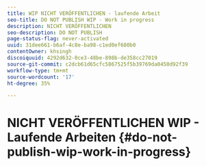 ```yaml
---
title: WIP NICHT VERÖFFENTLICHEN - laufende Arbeit
seo-title: DO NOT PUBLISH WIP - Work in progress
description: NICHT VERÖFFENTLICHEN
seo-description: DO NOT PUBLISH
page-status-flag: never-activated
uuid: 31dee661-b6af-4c8e-ba98-c1ed0ef680b0
contentOwner: khsingh
discoiquuid: 4292d632-0ce3-48be-898b-de358cc27019
source-git-commit: c2dcb61d65cfc5867525f5b39769da0450d92f39
workflow-type: tm+mt
source-wordcount: '17'
ht-degree: 35%

---
```



# NICHT VERÖFFENTLICHEN WIP - Laufende Arbeiten {#do-not-publish-wip-work-in-progress}

